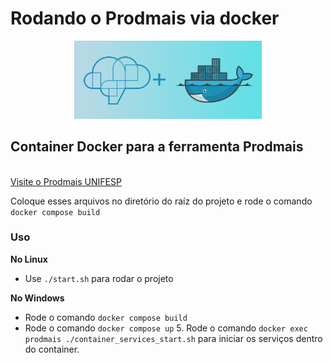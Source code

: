 # Rodando o Prodmais via docker

<p align="center">
  <img src="_banner.svg" alt="Prodmais in Docker" width="300" />
  <br>
  <h2>Container Docker para a ferramenta Prodmais</h2>
  <br>
  <a href="https://unifesp.br/prodmais/index.php"> Visite o Prodmais UNIFESP</a>
</p>

Coloque esses arquivos no diretório do raíz do projeto e rode o comando `docker compose build`

### Uso

**No Linux**

- Use `./start.sh` para rodar o projeto

**No Windows**

- Rode o comando `docker compose build`
- Rode o comando `docker compose up` 5. Rode o comando `docker exec prodmais ./container_services_start.sh` para iniciar os serviços dentro do container.
